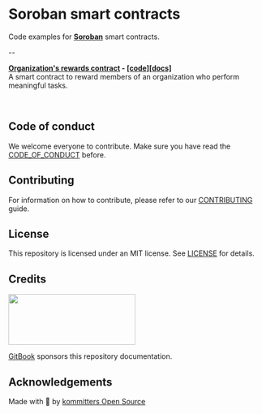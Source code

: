 # Soroban smart contracts
Code examples for **[Soroban][soroban]** smart contracts.

--
<br/>

**[Organization's rewards contract][sc-rewards]  -  [[code]][sc-rewards][[docs]][sc-rewards]**
<br>
A smart contract to reward members of an organization who perform meaningful tasks.

<br/>

## Code of conduct

We welcome everyone to contribute. Make sure you have read the [CODE_OF_CONDUCT][coc] before.

## Contributing

For information on how to contribute, please refer to our [CONTRIBUTING][contributing] guide.

## License

This repository is licensed under an MIT license. See [LICENSE][license] for details.

## Credits

[<img src="https://user-images.githubusercontent.com/39246879/198380259-b9615598-0dd2-4a35-9402-c7ac2896fa53.svg"  width="250" height="100">][gitbook]

[GitBook][gitbook] sponsors this repository documentation.

## Acknowledgements

Made with 💙 by [kommitters Open Source](https://kommit.co)


[gitbook]: https://www.gitbook.com/
[soroban]: https://soroban.stellar.org/
[coc]: https://github.com/kommitters/soroban_smart_contracts/blob/main/CODE_OF_CONDUCT.md
[sc-rewards]: https://github.com/kommitters/soroban_smart_contracts/blob/main/org_rewards/
[contributing]: https://github.com/kommitters/soroban_smart_contracts/blob/main/CONTRIBUTING.md
[license]: https://github.com/kommitters/soroban_smart_contracts/blob/main/LICENSEA
